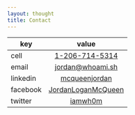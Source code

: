 ```yaml
---
layout: thought
title: Contact
---
```


| key           | value                      |
| ------------- |:--------------------------:|
| cell          | [1-206-714-5314][phone]    |
| email         | [jordan@whoami.sh][email]      |
| linkedin      | [mcqueenjordan][linkedin]  |
| facebook      | [JordanLoganMcQueen][fb]   |
| twitter       | [iamwh0m][twitter]         |


[phone]: tel:12067145314
[email]: mailto:dojo3@uw.edu
[linkedin]: https://www.linkedin.com/in/mcqueenjordan/
[fb]: https://www.facebook.com/JordanLoganMcQueen
[twitter]: https://twitter.com/iamwh0m

